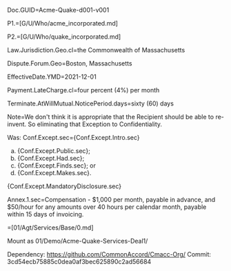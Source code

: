 Doc.GUID=Acme-Quake-d001-v001


P1.=[G/U/Who/acme_incorporated.md]

P2.=[G/U/Who/quake_incorporated.md]

Law.Jurisdiction.Geo.cl=the Commonwealth of Massachusetts

Dispute.Forum.Geo=Boston, Massachusetts

EffectiveDate.YMD=2021-12-01

Payment.LateCharge.cl=four percent (4%) per month

Terminate.AtWillMutual.NoticePeriod.days=sixty (60) days

Note=We don't think it is appropriate that the Recipient should be able to re-invent.  So eliminating that Exception to Confidentiality.

Was:
Conf.Except.sec={Conf.Except.Intro.sec}<ol type="a"><li>{Conf.Except.Public.sec};</li><li>{Conf.Except.Had.sec};</li><li>{Conf.Except.Finds.sec}; or</li><li>{Conf.Except.Makes.sec}.</li></ol> {Conf.Except.MandatoryDisclosure.sec}

Annex.1.sec=Compensation - $1,000 per month, payable in advance, and $50/hour for any amounts over 40 hours per calendar month, payable within 15 days of invoicing. 

=[01/Agt/Services/Base/0.md]

Mount as 01/Demo/Acme-Quake-Services-Deal1/

Dependency: https://github.com/CommonAccord/Cmacc-Org/
Commit: 3cd54ecb75885c0dea0af3bec625890c2ad56684
